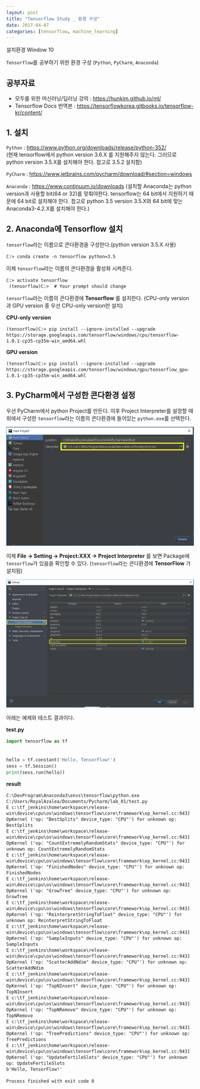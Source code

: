 ```yaml
---
layout: post
title: "Tensorflow Study _ 환경 구성"
date: 2017-04-07
categories: [tensorflow, machine_learning]
---
```


설치환경 Window 10

`Tensorflow`를 공부하기 위한 환경 구성 (`Python`, `PyCharm`, `Anaconda`)  

## 공부자료

* 모두를 위한 머신러닝/딥러닝 강의 : <https://hunkim.github.io/ml/>
* Tensorflow Docs 번역본 : <https://tensorflowkorea.gitbooks.io/tensorflow-kr/content/>

## 1. 설치

`Python` : <https://www.python.org/downloads/release/python-352/>  
(현재 tensorflow에서 python version 3.6.X 를 지원해주지 않는다. 그러므로 python
  version 3.5.X를 설치해야 한다. 참고로 3.5.2 설치함)  

`PyCharm` : <https://www.jetbrains.com/pycharm/download/#section=windows>  

`Anaconda` : <https://www.continuum.io/downloads>
(설치할 Anaconda는 python version과 사용할 bit(64 or 32)를 맞춰야한다.
tensorflow는 64 bit에서 지원하기 때문에 64 bit로 설치해야 한다. 참고로
python 3.5 version 3.5.X와 64 bit에 맞는 Anaconda3-4.2.X를 설치해야 한다.)  



## 2. Anaconda에 Tensorflow 설치  

`tensorflow`라는 이름으로 콘다환경을 구성한다.(python version 3.5.X 사용)  

```
C:> conda create -n tensorflow python=3.5
```  


이제 `tensorflow`라는 이름의 콘다환경을 활성화 시켜준다.  

```
C:> activate tensorflow
 (tensorflow)C:>  # Your prompt should change
```  


`tensorflow`라는 이름의 콘다환경에 **Tensorflow** 를 설치한다. (CPU-only version과
  GPU version 중 우선 CPU-only version만 설치)  

**CPU-only version**

```
(tensorflow)C:> pip install --ignore-installed --upgrade https://storage.googleapis.com/tensorflow/windows/cpu/tensorflow-1.0.1-cp35-cp35m-win_amd64.whl
```

**GPU version**

```
(tensorflow)C:> pip install --ignore-installed --upgrade https://storage.googleapis.com/tensorflow/windows/gpu/tensorflow_gpu-1.0.1-cp35-cp35m-win_amd64.whl
```




## 3. PyCharm에서 구성한 콘다환경 설정

우선 PyCharm에서 python Project를 만든다. 이후 Project Interpreter를 설정할 때
위에서 구성한 `tensorflow`라는 이름의 콘다환경에 들어있는 `python.exe`를 선택한다.  

![Install_1](https://raw.githubusercontent.com/RoyalAzalea/RoyalAzalea.github.io/master/static/img/_posts/tensorflow-study/Install_1.PNG)  

이제 **File -> Setting -> Project:XXX -> Project Interpreter** 를 보면 Package에
`tensorflow`가 있음을 확인할 수 있다. (`tensorflow`라는 콘다환경에 **TensorFlow**
  가 설치됨)  

![Install_2](https://raw.githubusercontent.com/RoyalAzalea/RoyalAzalea.github.io/master/static/img/_posts/tensorflow-study/Install_2.PNG)  



아래는 예제와 테스트 결과이다.

**test.py**

```python
import tensorflow as tf


hello = tf.constant('Hello, TensorFlow!')
sess = tf.Session()
print(sess.run(hello))
```

**result**

```
C:\DevProgram\Anaconda3\envs\tensorflow\python.exe C:/Users/RoyalAzalea/Documents/Pycharm/lab_01/test.py
E c:\tf_jenkins\home\workspace\release-win\device\cpu\os\windows\tensorflow\core\framework\op_kernel.cc:943] OpKernel ('op: "BestSplits" device_type: "CPU"') for unknown op: BestSplits
E c:\tf_jenkins\home\workspace\release-win\device\cpu\os\windows\tensorflow\core\framework\op_kernel.cc:943] OpKernel ('op: "CountExtremelyRandomStats" device_type: "CPU"') for unknown op: CountExtremelyRandomStats
E c:\tf_jenkins\home\workspace\release-win\device\cpu\os\windows\tensorflow\core\framework\op_kernel.cc:943] OpKernel ('op: "FinishedNodes" device_type: "CPU"') for unknown op: FinishedNodes
E c:\tf_jenkins\home\workspace\release-win\device\cpu\os\windows\tensorflow\core\framework\op_kernel.cc:943] OpKernel ('op: "GrowTree" device_type: "CPU"') for unknown op: GrowTree
E c:\tf_jenkins\home\workspace\release-win\device\cpu\os\windows\tensorflow\core\framework\op_kernel.cc:943] OpKernel ('op: "ReinterpretStringToFloat" device_type: "CPU"') for unknown op: ReinterpretStringToFloat
E c:\tf_jenkins\home\workspace\release-win\device\cpu\os\windows\tensorflow\core\framework\op_kernel.cc:943] OpKernel ('op: "SampleInputs" device_type: "CPU"') for unknown op: SampleInputs
E c:\tf_jenkins\home\workspace\release-win\device\cpu\os\windows\tensorflow\core\framework\op_kernel.cc:943] OpKernel ('op: "ScatterAddNdim" device_type: "CPU"') for unknown op: ScatterAddNdim
E c:\tf_jenkins\home\workspace\release-win\device\cpu\os\windows\tensorflow\core\framework\op_kernel.cc:943] OpKernel ('op: "TopNInsert" device_type: "CPU"') for unknown op: TopNInsert
E c:\tf_jenkins\home\workspace\release-win\device\cpu\os\windows\tensorflow\core\framework\op_kernel.cc:943] OpKernel ('op: "TopNRemove" device_type: "CPU"') for unknown op: TopNRemove
E c:\tf_jenkins\home\workspace\release-win\device\cpu\os\windows\tensorflow\core\framework\op_kernel.cc:943] OpKernel ('op: "TreePredictions" device_type: "CPU"') for unknown op: TreePredictions
E c:\tf_jenkins\home\workspace\release-win\device\cpu\os\windows\tensorflow\core\framework\op_kernel.cc:943] OpKernel ('op: "UpdateFertileSlots" device_type: "CPU"') for unknown op: UpdateFertileSlots
b'Hello, TensorFlow!'

Process finished with exit code 0
```
